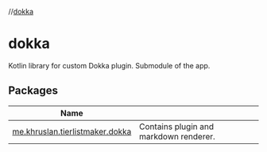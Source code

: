 //[dokka](index.md)

# dokka

Kotlin library for custom Dokka plugin. Submodule of the app.

## Packages

| Name | |
|---|---|
| [me.khruslan.tierlistmaker.dokka](dokka/me.khruslan.tierlistmaker.dokka/index.md) | Contains plugin and markdown renderer. |
